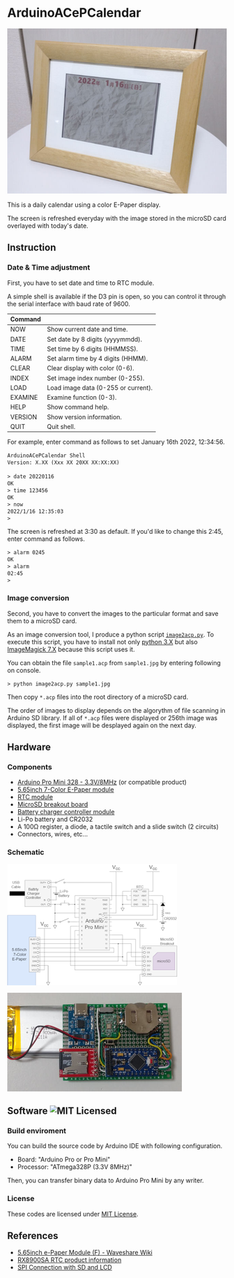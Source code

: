 # ArduinoACePCalendar

![Picture](doc/picture.jpg)

This is a daily calendar using a color E-Paper display.

The screen is refreshed everyday with the image stored in the microSD card overlayed with today's date.

## Instruction

### Date & Time adjustment

First, you have to set date and time to RTC module.

A simple shell is available if the D3 pin is open, so you can control it through the serial interface with baud rate of 9600.

| Command |                                     |
|---------|-------------------------------------|
| NOW     | Show current date and time.         |
| DATE    | Set date by 8 digits (yyyymmdd).    |
| TIME    | Set time by 6 digits (HHMMSS).      |
| ALARM   | Set alarm time by 4 digits (HHMM).  |
| CLEAR   | Clear display with color (0-6).     |
| INDEX   | Set image index number (0-255).     |
| LOAD    | Load image data (0-255 or current). |
| EXAMINE | Examine function (0-3).             |
| HELP    | Show command help.                  |
| VERSION | Show version information.           |
| QUIT    | Quit shell.                         |

For example, enter command as follows to set January 16th 2022, 12:34:56.

```
ArduinoACePCalendar Shell
Version: X.XX (Xxx XX 20XX XX:XX:XX)

> date 20220116
OK
> time 123456
OK
> now
2022/1/16 12:35:03
> 
```

The screen is refreshed at 3:30 as default. If you'd like to change this 2:45, enter command as follows.

```
> alarm 0245
OK
> alarm
02:45
>
```

### Image conversion

Second, you have to convert the images to the particular format and save them to a microSD card.

As an image conversion tool, I produce a python script [`image2acp.py`](tools/image2acp.py).
To execute this script, you have to install not only [python 3.X](https://www.python.org/) but also [ImageMagick 7.X](https://imagemagick.org/script/index.php) because this script uses it.

You can obtain the file `sample1.acp` from `sample1.jpg` by entering following on console.

```
> python image2acp.py sample1.jpg
```

Then copy `*.acp` files into the root directory of a microSD card.

The order of images to display depends on the algorythm of file scanning in Arduino SD library. If all of `*.acp` files were displayed or 256th image was displayed, the first image will be desplayed again on the next day.

## Hardware

### Components

* [Arduino Pro Mini 328 - 3.3V/8MHz](https://www.sparkfun.com/products/11114) (or compatible product)
* [5.65inch 7-Color E-Paper module](https://www.waveshare.com/5.65inch-e-paper-module-f.htm)
* [RTC module](https://akizukidenshi.com/catalog/g/gK-13009/)
* [MicroSD breakout board](https://www.sparkfun.com/products/13743)
* [Battery charger controller module](https://www.aitendo.com/product/19267)
* Li-Po battery and CR2032
* A 100&ohm; register, a diode, a tactile switch and a slide switch (2 circuits)
* Connectors, wires, etc...

### Schematic

[![Click to expand](doc/schematic_thumbnail.png)](doc/schematic.png)

![Sample](doc/circuit_sample.jpg)

## Software ![MIT Licensed](https://img.shields.io/badge/license-MIT-blue.svg)

### Build enviroment

You can build the source code by Arduino IDE with following configuration.

* Board: "Arduino Pro or Pro Mini"
* Processor: "ATmega328P (3.3V 8MHz)"

Then, you can transfer binary data to Arduino Pro Mini by any writer.

### License

These codes are licensed under [MIT License](LICENSE).

## References

* [5.65inch e-Paper Module (F) - Waveshare Wiki](https://www.waveshare.com/wiki/5.65inch_e-Paper_Module_(F))
* [RX8900SA RTC product information](https://www5.epsondevice.com/ja/products/rtc/rx8900sa.html)
* [SPI Connection with SD and LCD](http://sandglass888.livedoor.blog/archives/4084006.html)
